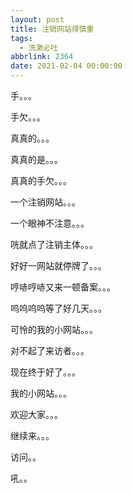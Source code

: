 ```yaml
---
layout: post
title: 注销网站得慎重
tags:
  - 洗漱必吐
abbrlink: 2364
date: 2021-02-04 00:00:00
---
```


手。。。

手欠。。。

真真的。。。

真真的是。。。

真真的手欠。。。

一个注销网站。。。

一个眼神不注意。。。

咣就点了注销主体。。。

好好一网站就停牌了。。。

哼哧哼哧又来一顿备案。。。

呜呜呜呜等了好几天。。。

可怜的我的小网站。。。

对不起了来访者。。。

现在终于好了。。。

我的小网站。。。

欢迎大家。。。

继续来。。。

访问。。

吼。。

